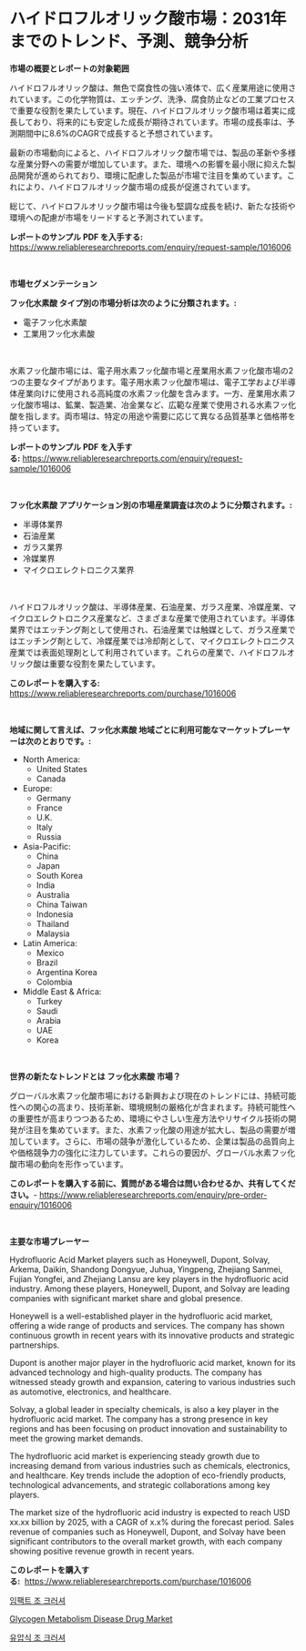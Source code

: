 <p><h1>ハイドロフルオリック酸市場：2031年までのトレンド、予測、競争分析</h1></p><p><strong>市場の概要とレポートの対象範囲</strong></p>
<p><p>ハイドロフルオリック酸は、無色で腐食性の強い液体で、広く産業用途に使用されています。この化学物質は、エッチング、洗浄、腐食防止などの工業プロセスで重要な役割を果たしています。現在、ハイドロフルオリック酸市場は着実に成長しており、将来的にも安定した成長が期待されています。市場の成長率は、予測期間中に8.6%のCAGRで成長すると予想されています。</p><p>最新の市場動向によると、ハイドロフルオリック酸市場では、製品の革新や多様な産業分野への需要が増加しています。また、環境への影響を最小限に抑えた製品開発が進められており、環境に配慮した製品が市場で注目を集めています。これにより、ハイドロフルオリック酸市場の成長が促進されています。</p><p>総じて、ハイドロフルオリック酸市場は今後も堅調な成長を続け、新たな技術や環境への配慮が市場をリードすると予測されています。</p></p>
<p><strong>レポートのサンプル PDF を入手する:</strong> <a href="https://www.reliableresearchreports.com/enquiry/request-sample/1016006">https://www.reliableresearchreports.com/enquiry/request-sample/1016006</a></p>
<p>&nbsp;</p>
<p><strong>市場セグメンテーション</strong></p>
<p><strong>フッ化水素酸 タイプ別の市場分析は次のように分類されます。:</strong></p>
<p><ul><li>電子フッ化水素酸</li><li>工業用フッ化水素酸</li></ul></p>
<p>&nbsp;</p>
<p><p>水素フッ化酸市場には、電子用水素フッ化酸市場と産業用水素フッ化酸市場の2つの主要なタイプがあります。電子用水素フッ化酸市場は、電子工学および半導体産業向けに使用される高純度の水素フッ化酸を含みます。一方、産業用水素フッ化酸市場は、鉱業、製造業、冶金業など、広範な産業で使用される水素フッ化酸を指します。両市場は、特定の用途や需要に応じて異なる品質基準と価格帯を持っています。</p></p>
<p><strong>レポートのサンプル PDF を入手する:</strong>&nbsp;<a href="https://www.reliableresearchreports.com/enquiry/request-sample/1016006">https://www.reliableresearchreports.com/enquiry/request-sample/1016006</a></p>
<p>&nbsp;</p>
<p><strong> フッ化水素酸 アプリケーション別の市場産業調査は次のように分類されます。:</strong></p>
<p><ul><li>半導体業界</li><li>石油産業</li><li>ガラス業界</li><li>冷媒業界</li><li>マイクロエレクトロニクス業界</li></ul></p>
<p>&nbsp;</p>
<p><p>ハイドロフルオリック酸は、半導体産業、石油産業、ガラス産業、冷媒産業、マイクロエレクトロニクス産業など、さまざまな産業で使用されています。半導体業界ではエッチング剤として使用され、石油産業では触媒として、ガラス産業ではエッチング剤として、冷媒産業では冷却剤として、マイクロエレクトロニクス産業では表面処理剤として利用されています。これらの産業で、ハイドロフルオリック酸は重要な役割を果たしています。</p></p>
<p><strong>このレポートを購入する:</strong>&nbsp; <a href="https://www.reliableresearchreports.com/purchase/1016006">https://www.reliableresearchreports.com/purchase/1016006</a></p>
<p>&nbsp;</p>
<p><strong>地域に関して言えば、フッ化水素酸 地域ごとに利用可能なマーケットプレーヤーは次のとおりです。:</strong></p>
<p><ul>
    <li>
        North America:
        <ul>
            <li>United States</li>
            <li>Canada</li>
        </ul>
    </li>
    <li>
        Europe:
        <ul>
            <li>Germany</li>
            <li>France</li>
            <li>U.K.</li>
            <li>Italy</li>
            <li>Russia</li>
        </ul>
    </li>
    <li>
        Asia-Pacific:
        <ul>
            <li>China</li>
            <li>Japan</li>
            <li>South Korea</li>
            <li>India</li>
            <li>Australia</li>
            <li>China Taiwan</li>
            <li>Indonesia</li>
            <li>Thailand</li>
            <li>Malaysia</li>
        </ul>
    </li>
    <li>
        Latin America:
        <ul>
            <li>Mexico</li>
            <li>Brazil</li>
            <li>Argentina Korea</li>
            <li>Colombia</li>
        </ul>
    </li>
    <li>
        Middle East & Africa:
        <ul>
            <li>Turkey</li>
            <li>Saudi</li>
            <li>Arabia</li>
            <li>UAE</li>
            <li>Korea</li>
        </ul>
    </li>
    </ul></p>
<p>&nbsp;</p>
<p><strong>世界の新たなトレンドとは フッ化水素酸 市場？</strong></p>
<p><p>グローバル水素フッ化酸市場における新興および現在のトレンドには、持続可能性への関心の高まり、技術革新、環境規制の厳格化が含まれます。持続可能性への重要性が高まりつつあるため、環境にやさしい生産方法やリサイクル技術の開発が注目を集めています。また、水素フッ化酸の用途が拡大し、製品の需要が増加しています。さらに、市場の競争が激化しているため、企業は製品の品質向上や価格競争力の強化に注力しています。これらの要因が、グローバル水素フッ化酸市場の動向を形作っています。</p></p>
<p><strong>このレポートを購入する前に、質問がある場合は問い合わせるか、共有してください。</strong>- <a href="https://www.reliableresearchreports.com/enquiry/pre-order-enquiry/1016006">https://www.reliableresearchreports.com/enquiry/pre-order-enquiry/1016006</a></p>
<p>&nbsp;</p>
<p><strong>主要な市場プレーヤー</strong></p>
<p><p>Hydrofluoric Acid Market players such as Honeywell, Dupont, Solvay, Arkema, Daikin, Shandong Dongyue, Juhua, Yingpeng, Zhejiang Sanmei, Fujian Yongfei, and Zhejiang Lansu are key players in the hydrofluoric acid industry. Among these players, Honeywell, Dupont, and Solvay are leading companies with significant market share and global presence.</p><p>Honeywell is a well-established player in the hydrofluoric acid market, offering a wide range of products and services. The company has shown continuous growth in recent years with its innovative products and strategic partnerships.</p><p>Dupont is another major player in the hydrofluoric acid market, known for its advanced technology and high-quality products. The company has witnessed steady growth and expansion, catering to various industries such as automotive, electronics, and healthcare.</p><p>Solvay, a global leader in specialty chemicals, is also a key player in the hydrofluoric acid market. The company has a strong presence in key regions and has been focusing on product innovation and sustainability to meet the growing market demands.</p><p>The hydrofluoric acid market is experiencing steady growth due to increasing demand from various industries such as chemicals, electronics, and healthcare. Key trends include the adoption of eco-friendly products, technological advancements, and strategic collaborations among key players.</p><p>The market size of the hydrofluoric acid industry is expected to reach USD xx.xx billion by 2025, with a CAGR of x.x% during the forecast period. Sales revenue of companies such as Honeywell, Dupont, and Solvay have been significant contributors to the overall market growth, with each company showing positive revenue growth in recent years.</p></p>
<p><strong>このレポートを購入する:</strong>&nbsp;&nbsp;<a href="https://www.reliableresearchreports.com/purchase/1016006">https://www.reliableresearchreports.com/purchase/1016006</a></p>
<p><p><a href="https://medium.com/@cgrillo63/%EC%B6%A9%EA%B2%A9-%ED%84%B1-%ED%81%AC%EB%9F%AC%EC%85%94-%EC%8B%9C%EC%9E%A5-%EA%B7%9C%EB%AA%A8-cagr-%ED%8A%B8%EB%A0%8C%EB%93%9C-2024-2030-6742b7f217c3">임팩트 조 크러셔</a></p><p><a href="https://view.publitas.com/reportprime-1/glycogen-metabolism-disease-drug-market-offer-valuable-insights-into-market-size-market-share-market-trends-and-projections-spanning-from-2023-to-2030/">Glycogen Metabolism Disease Drug Market</a></p><p><a href="https://medium.com/@cgrillo63/%EC%88%98%ED%95%B4-%EC%9E%91%EB%8F%99-%ED%84%B1-%ED%81%AC%EB%9F%AC%EC%85%94-%EC%8B%9C%EC%9E%A5-%EB%A9%94%ED%8A%B8%EB%A6%AD%EC%8A%A4-%ED%95%B4%EB%8F%85-%EC%8B%9C%EC%9E%A5-%EC%A0%90%EC%9C%A0%EC%9C%A8-%ED%8A%B8%EB%A0%8C%EB%93%9C-%EB%B0%8F-%EC%84%B1%EC%9E%A5-%EC%96%91%EC%83%81-79fa9bba1f53">유압식 조 크러셔</a></p></p>